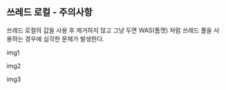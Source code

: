 ## 쓰레드 로컬 - 주의사항
쓰레드 로컬의 값을 사용 후 제거하지 않고 그냥 두면 WAS(톰캣) 처럼 쓰레드 풀을 사용하는 경우에 심각한 문제가 발생한다.

img1



img2



img3

